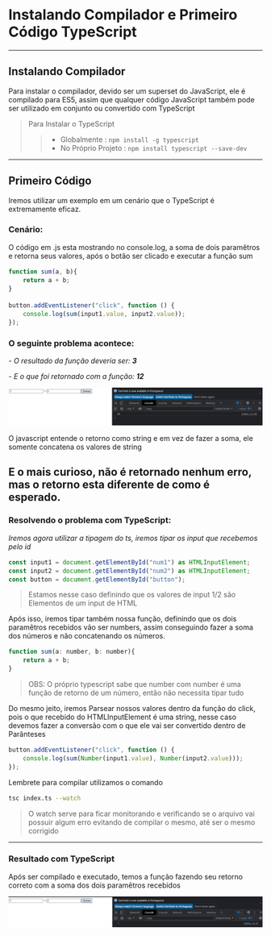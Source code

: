 # Instalando Compilador e Primeiro Código TypeScript
---
## Instalando Compilador

Para instalar o compilador, devido ser um superset do JavaScript, ele é compilado para ES5, assim que qualquer código JavaScript também pode ser utilizado em conjunto ou convertido com TypeScript

> Para Instalar o TypeScript
>> - Globalmente : `npm install -g typescript`
>> - No Próprio Projeto : `npm install typescript --save-dev`

---
## Primeiro Código

Iremos utilizar um exemplo em um cenário que o TypeScript é extremamente eficaz.

### Cenário:
O código em .js esta mostrando no console.log, a soma de dois paramêtros e retorna seus valores, após o botão ser clicado e executar a função sum

```js
function sum(a, b){
    return a + b;
}

button.addEventListener("click", function () {
    console.log(sum(input1.value, input2.value));
});
```

### O seguinte problema acontece:

*- O resultado da função deveria ser: **3***

*- E o que foi retornado com a função: **12***

![Problem](assets/problem.png)

O javascript entende o retorno como string e em vez de fazer a soma, ele somente concatena os valores de string

E o mais curioso, não é retornado nenhum erro, mas o retorno esta diferente de como é esperado.
---
### Resolvendo o problema com TypeScript:

*Iremos agora utilizar a tipagem do ts, iremos tipar os input que recebemos pelo id*
```js
const input1 = document.getElementById("num1") as HTMLInputElement;
const input2 = document.getElementById("num2") as HTMLInputElement;
const button = document.getElementById("button");
```
> Estamos nesse caso definindo que os valores de input 1/2 são Elementos de um input de HTML

Após isso, iremos tipar também nossa função, definindo que os dois paramêtros recebidos vão ser numbers, assim conseguindo fazer a soma dos números e não concatenando os números.
```js
function sum(a: number, b: number){
    return a + b;
}
```

> OBS: O próprio typescript sabe que number com number é uma função de retorno de um número, então não necessita tipar tudo

Do mesmo jeito, iremos Parsear nossos valores dentro da função do click, pois o que recebido do HTMLInputElement é uma string, nesse caso devemos fazer a conversão com o que ele vai ser convertido dentro de Parânteses
```js
button.addEventListener("click", function () {
    console.log(sum(Number(input1.value), Number(input2.value)));
});
```

Lembrete para compilar utilizamos o comando
```bash
tsc index.ts --watch
```
> O watch serve para ficar monitorando e verificando se o arquivo vai possuir algum erro evitando de compilar o mesmo, até ser o mesmo corrigido

---
### Resultado com TypeScript

Após ser compilado e executado, temos a função fazendo seu retorno correto com a soma dos dois paramêtros recebidos

![Solution](assets/solution.png)



